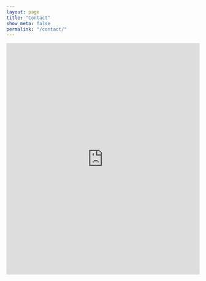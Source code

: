 ```yaml
---
layout: page
title: "Contact"
show_meta: false
permalink: "/contact/"
---
```


<div class="panel">
<iframe height="605" allowTransparency="true" frameborder="0" scrolling="no" style="width:100%;border:none"  src="https://makerbbq.wufoo.com/embed/z119rnit0mu75gq/"></iframe>
</div>



 [1]: http://www.wufoo.com/
